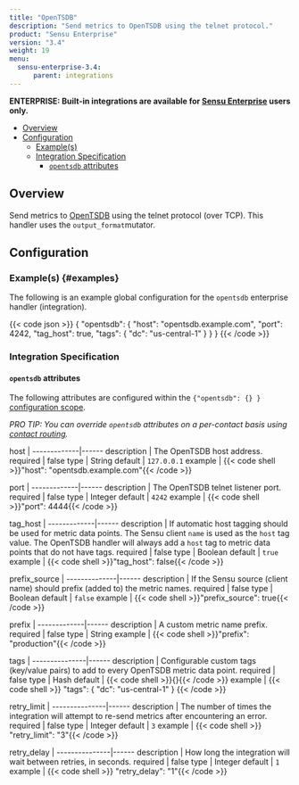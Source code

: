 ```yaml
---
title: "OpenTSDB"
description: "Send metrics to OpenTSDB using the telnet protocol."
product: "Sensu Enterprise"
version: "3.4"
weight: 19
menu:
  sensu-enterprise-3.4:
      parent: integrations
---
```

**ENTERPRISE: Built-in integrations are available for [Sensu Enterprise][1]
users only.**

- [Overview](#overview)
- [Configuration](#configuration)
  - [Example(s)](#examples)
  - [Integration Specification](#integration-specification)
    - [`opentsdb` attributes](#opentsdb-attributes)

## Overview

Send metrics to [OpenTSDB][2] using the telnet protocol (over TCP). This
handler uses the `output_format`mutator.

## Configuration

### Example(s) {#examples}

The following is an example global configuration for the `opentsdb` enterprise
handler (integration).

{{< code json >}}
{
  "opentsdb": {
    "host": "opentsdb.example.com",
    "port": 4242,
    "tag_host": true,
    "tags": {
      "dc": "us-central-1"
    }
  }
}
{{< /code >}}

### Integration Specification

#### `opentsdb` attributes

The following attributes are configured within the `{"opentsdb": {} }`
[configuration scope][3].

_PRO TIP: You can override `opentsdb` attributes on a per-contact basis using [contact routing][5]._

host         | 
-------------|------
description  | The OpenTSDB host address.
required     | false
type         | String
default      | `127.0.0.1`
example      | {{< code shell >}}"host": "opentsdb.example.com"{{< /code >}}

port         | 
-------------|------
description  | The OpenTSDB telnet listener port.
required     | false
type         | Integer
default      | `4242`
example      | {{< code shell >}}"port": 4444{{< /code >}}

tag_host     | 
-------------|------
description  | If automatic host tagging should be used for metric data points. The Sensu client `name` is used as the `host` tag value. The OpenTSDB handler will always add a `host` tag to metric data points that do not have tags.
required     | false
type         | Boolean
default      | `true`
example      | {{< code shell >}}"tag_host": false{{< /code >}}

prefix_source | 
--------------|------
description   | If the Sensu source (client name) should prefix (added to) the metric names.
required      | false
type          | Boolean
default       | `false`
example       | {{< code shell >}}"prefix_source": true{{< /code >}}

prefix       | 
-------------|------
description  | A custom metric name prefix.
required     | false
type         | String
example      | {{< code shell >}}"prefix": "production"{{< /code >}}

tags           | 
---------------|------
description    | Configurable custom tags (key/value pairs) to add to every OpenTSDB metric data point.
required       | false
type           | Hash
default        | {{< code shell >}}{}{{< /code >}}
example        | {{< code shell >}}
"tags": {
  "dc": "us-central-1"
}
{{< /code >}}

retry_limit    | 
---------------|------
description    | The number of times the integration will attempt to re-send metrics after encountering an error.
required       | false
type           | Integer
default        | `3`
example        | {{< code shell >}} "retry_limit": "3"{{< /code >}}

retry_delay    | 
---------------|------
description    | How long the integration will wait between retries, in seconds.
required       | false
type           | Integer
default        | `1`
example        | {{< code shell >}} "retry_delay": "1"{{< /code >}}

[1]:  /sensu-enterprise
[2]:  http://opentsdb.net?ref=sensu-enterprise
[3]:  /sensu-core/1.2/reference/configuration#configuration-scopes
[5]: ../../contact-routing
